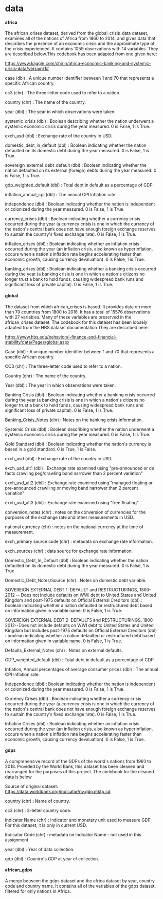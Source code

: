 # <b> data </b>

#### <b> africa </b>

The african_crises dataset, derived from the global_crisis_data dataset,
examines all of the nations of Africa from 1860 to 2014, and gives data that
describes the presence of an economic crisis and the approximate type of the 
crisis experienced. It contains 1059 observations with 14 variables. They are
described below.This codebook has been adapted from one given here:

https://www.kaggle.com/chirin/africa-economic-banking-and-systemic-crisis-data/version/1#

  case (dbl) : A unique number identifier between 1 and 70 that represents a
  specific African country.
  
  cc3 (chr) : The three-letter code used to refer to a nation.
  
  country (chr) : The name of the country.
  
  year (dbl) : The year in which observations were taken.
  
  systemic_crisis (dbl) : Boolean describing whether the nation underwent a
  systemic economic crisis during the year measured. 0 is False, 1 is True.
  
  exch_usd (dbl) : Exchange rate of the country in USD.
  
  domestic_debt_in_default (dbl) : Boolean indicating whether the nation defaulted on its domestic debt during the year measured. 0 is False, 1 is True.
  
  sovereign_external_debt_default (dbl) : Boolean indicating whether the nation defaulted on its external (foreign) debts during the year measured. 0 is False, 1 is True.
  
  gdp_weighted_default (dbl) : Total debt in default as a percentage of GDP
  
  inflation_annual_cpi (dbl) : The annual CPI Inflation rate.
  
  independence (dbl) : Boolean indicating whether the nation is independent or colonized during the year measured. 0 is False, 1 is True.
  
  currency_crises (dbl) : Boolean indicating whether a currency crisis occurred during the year (a currency crisis is one in which the currency of the nation's central bank does not have enough foreign exchange reserves to sustain the country's fixed exchange rate). 0 is False, 1 is True.
  
  inflation_crises (dbl) : Boolean indicating whether an inflation crisis occurred during the year (an inflation crisis, also known as hyperinflation, occurs when a nation's inflation rate begins accelerating faster than economic growth, causing currency devaluation). 0 is False, 1 is True.
  
  banking_crises (dbl) : Boolean indicating whether a banking crisis occurred during the year (a banking crisis is one in which a nation's citizens no longer trust a bank to hold funds, causing widespread bank runs and significant loss of private capital). 0 is False, 1 is True.
  
#### <b> global </b>

The dataset from which african_crises is based. It provides data on more than 70 countries from 1800 to 2016. It has a total of 15576 observations with 27 variables. Many of these variables are preserved in the african_crises dataset. The codebook for this dataset has been loosely adapted from the HBS dataset documentation They are described here:

https://www.hbs.edu/behavioral-finance-and-financial-stability/data/Pages/global.aspx
  

  Case (dbl) : A unique number identifier between 1 and 70 that represents a
  specific African country.
  
  CC3 (chr) : The three-letter code used to refer to a nation.
  
  Country (chr) : The name of the country.
  
  Year (dbl) : The year in which observations were taken.
  
  Banking Crisis (dbl) : Boolean indicating whether a banking crisis occurred during the year (a banking crisis is one in which a nation's citizens no longer trust a bank to hold funds, causing widespread bank runs and significant loss of private capital). 0 is False, 1 is True.
  
  Banking_Crisis_Notes (chr) : Notes on the banking crisis information.
  
  Systemic Crisis (dbl) : Boolean describing whether the nation underwent a
  systemic economic crisis during the year measured. 0 is False, 1 is True.
  
  Gold Standard (dbl) : Boolean indicating whether the nation's currency is based in a gold standard. 0 is True, 1 is False.
  
  exch_usd (dbl) : Exchange rate of the country in USD.
  
  exch_usd_alt1 (dbl) : Exchange rate examined using "pre-announced or de facto crawling peg/crawling band narrower than 2 percent variation"
  
  exch_usd_alt2 (dbl) : Exchange rate examined using "managed floating or pre-announced crawiling or moving band narrower than 2 percent variation"
  
  exch_usd_alt3 (dbl) : Exchange rate examined using "free floating"
  
  conversion_notes (chr) : notes on the conversion of currencies for the purposes of the exchange rate and other measurements in USD.
  
  national currency (chr) : notes on the national currency at the time of measurement.
  
  exch_primary source code (chr) : metadata on exchange rate information.
  
  exch_sources (chr) : data source for exchange rate information.
  
  Domestic_Debt_In_Default (dbl) : Boolean indicating whether the nation defaulted on its domestic debt during the year measured. 0 is False, 1 is True.
  
  Domestic_Debt_Notes/Source (chr) : Notes on domestic debt variable.
  
  SOVEREIGN EXTERNAL DEBT 1: DEFAULT and RESTRUCTURINGS, 1800-2012 -- Does not include defaults on WWI debt to United States and United Kingdom and post-1975 defaults on Official External Creditors (dbl) : boolean indicating whether a nation defaulted or restructured debt based on information given in variable name. 0 is False, 1 is True.
  
  SOVEREIGN EXTERNAL DEBT 2: DEFAULTS and RESTRUCTURINGS, 1800-2012--Does not include defaults on WWI debt to United States and United Kingdom but includes post-1975 defaults on Official External Creditors (dbl) : boolean indicating whether a nation defaulted or restructured debt based on information given in variable name. 0 is False, 1 is True.
  
  Defaults_External_Notes (chr) : Notes on external defaults.

  GDP_weighted_default (dbl) : Total debt in default as a percentage of GDP
  
  Inflation, Annual percentages of average consumer prices (dbl) : The annual CPI Inflation rate.
  
  Independence (dbl) : Boolean indicating whether the nation is independent or colonized during the year measured. 0 is False, 1 is True.
  
  Currency Crises (dbl) : Boolean indicating whether a currency crisis occurred during the year (a currency crisis is one in which the currency of the nation's central bank does not have enough foreign exchange reserves to sustain the country's fixed exchange rate). 0 is False, 1 is True.
  
  Inflation Crises (dbl) : Boolean indicating whether an inflation crisis occurred during the year (an inflation crisis, also known as hyperinflation, occurs when a nation's inflation rate begins accelerating faster than economic growth, causing currency devaluation). 0 is False, 1 is True.
  
#### <b> gdps </b>

A comprehensive record of the GDPs of the world's nations from 1960 to 2018. Provided by the World Bank, this dataset has been cleaned and rearranged for the purposes of this project. The codebook for the cleaned data is below. 

Source of original dataset:
https://data.worldbank.org/indicator/ny.gdp.mktp.cd

  country (chr) : Name of country.
  
  cc3 (chr) : 3-letter country code.
  
  Indicator Name (chr) : Indicator and monetary unit used to measure GDP. For this dataset, it is only in current USD.
  
  Indicator Code (chr) : metadata on Indicator Name - not used in this assignment.
  
  year (dbl) : Year of data collection.
  
  gdp (dbl) : Country's GDP at year of collection.
  
#### <b> african_gdps </b>

A merge between the gdps dataset and the africa dataset by year, country code and country name. It contains all of the variables of the gdps dataset, filtered for only nations in Africa.
  
  

